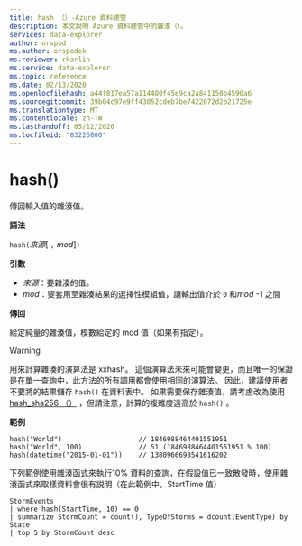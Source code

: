 ```yaml
---
title: hash （）-Azure 資料總管
description: 本文說明 Azure 資料總管中的雜湊（）。
services: data-explorer
author: orspod
ms.author: orspodek
ms.reviewer: rkarlin
ms.service: data-explorer
ms.topic: reference
ms.date: 02/13/2020
ms.openlocfilehash: a44f817ea57a114400f45e9ca2a841150b4590a6
ms.sourcegitcommit: 39b04c97e9ff43052cdeb7be7422072d2b21725e
ms.translationtype: MT
ms.contentlocale: zh-TW
ms.lasthandoff: 05/12/2020
ms.locfileid: "83226800"
---
```

# <a name="hash"></a>hash()

傳回輸入值的雜湊值。

**語法**

`hash(`*來源*[ `,` *mod*]`)`

**引數**

* *來源*：要雜湊的值。
* *mod*：要套用至雜湊結果的選擇性模組值，讓輸出值介於 `0` 和*mod* -1 之間

**傳回**

給定純量的雜湊值，模數給定的 mod 值（如果有指定）。

> [!WARNING]
> 用來計算雜湊的演算法是 xxhash。
> 這個演算法未來可能會變更，而且唯一的保證是在單一查詢中，此方法的所有調用都會使用相同的演算法。
> 因此，建議使用者不要將的結果儲存 `hash()` 在資料表中。 如果需要保存雜湊值，請考慮改為使用[hash_sha256 （）](./sha256hashfunction.md) ，但請注意，計算的複雜度遠高於 `hash()` 。

**範例**

```kusto
hash("World")                   // 1846988464401551951
hash("World", 100)              // 51 (1846988464401551951 % 100)
hash(datetime("2015-01-01"))    // 1380966698541616202
```

下列範例使用雜湊函式來執行10% 資料的查詢，在假設值已一致散發時，使用雜湊函式來取樣資料會很有説明（在此範例中，StartTime 值）

<!-- csl: https://help.kusto.windows.net:443/Samples -->
```kusto
StormEvents 
| where hash(StartTime, 10) == 0
| summarize StormCount = count(), TypeOfStorms = dcount(EventType) by State 
| top 5 by StormCount desc
```
